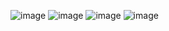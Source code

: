 ![image](https://user-images.githubusercontent.com/82545902/131411570-a62ee71a-d5e3-41ef-ae64-ba419ac6930c.png)
![image](https://user-images.githubusercontent.com/82545902/131411722-dd311dde-c6b6-4ab8-a81c-354f88c5d296.png)
![image](https://user-images.githubusercontent.com/82545902/131411782-1f06d663-02a5-499d-acec-93de16c5a1ef.png)
![image](https://user-images.githubusercontent.com/82545902/131411831-6b1bf161-f4c0-4388-9ad2-00a62d80d432.png)
